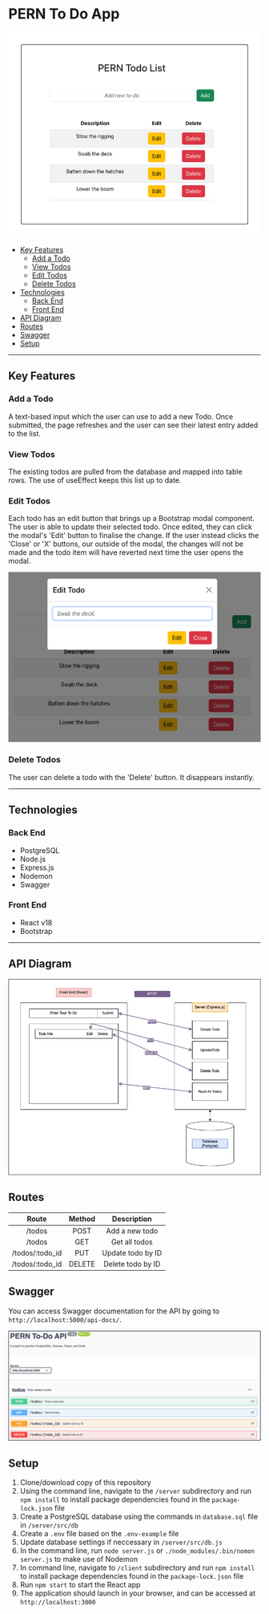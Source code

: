 # PERN To Do App <!-- omit from toc -->
![A screenshot of my app](/docs/readme_img_1.png)

- [Key Features](#key-features)
  - [Add a Todo](#add-a-todo)
  - [View Todos](#view-todos)
  - [Edit Todos](#edit-todos)
  - [Delete Todos](#delete-todos)
- [Technologies](#technologies)
  - [Back End](#back-end)
  - [Front End](#front-end)
- [API Diagram](#api-diagram)
- [Routes](#routes)
- [Swagger](#swagger)
- [Setup](#setup)

---

## Key Features

### Add a Todo

A text-based input which the user can use to add a new Todo. Once submitted, the page refreshes and the user can see their latest entry added to the list.

### View Todos

The existing todos are pulled from the database and mapped into table rows. The use of useEffect keeps this list up to date. 

### Edit Todos

Each todo has an edit button that brings up a Bootstrap modal component. The user is able to update their selected todo. Once edited, they can click the modal's 'Edit' button to finalise the change. If the user instead clicks the 'Close' or 'X' buttons, our outside of the modal, the changes will not be made and the todo item will have reverted next time the user opens the modal.

![A screenshot showing the Edit modal](/docs/readme_img_2.png)

### Delete Todos

The user can delete a todo with the 'Delete' button. It disappears instantly.

---

## Technologies

### Back End

- PostgreSQL
- Node.js
- Express.js
- Nodemon
- Swagger

### Front End

- React v18
- Bootstrap

---

## API Diagram
![A diagram showing the way the front and back ends of the API interact with each other](/docs/readme_img_3.png)

## Routes

| Route | Method    | Description    |
| :-----: | :---: | :---: |
| /todos | POST   | Add a new todo   |
| /todos | GET   | Get all todos   |
| /todos/:todo_id | PUT   | Update todo by ID  |
| /todos/:todo_id | DELETE   | Delete todo by ID   |


## Swagger
You can access Swagger documentation for the API by going to `http://localhost:5000/api-docs/`.

![A screenshot of the Swagger documentation that accompanies this API](/docs/readme_img_4.2.png)

## Setup

1. Clone/download copy of this repository
2. Using the command line, navigate to the `/server` subdirectory and run `npm install` to install package dependencies found in the `package-lock.json` file
3. Create a PostgreSQL database using the commands in `database.sql` file in `/server/src/db`
4. Create a `.env` file based on the `.env-example` file
5. Update database settings if neccessary in `/server/src/db.js`
6. In the command line, run `node server.js` or `./node_modules/.bin/nomon server.js` to make use of Nodemon
7. In command line, navigate to `/client` subdirectory and run `npm install` to install package dependencies found in the `package-lock.json` file
8. Run `npm start` to start the React app
9. The application should launch in your browser, and can be accessed at `http://localhost:3000`
